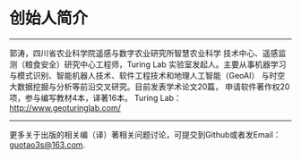 # 创始人简介
---------------------------------------------
郭涛，四川省农业科学院遥感与数字农业研究所智慧农业科学
技术中心、遥感监测（粮食安全）研究中心工程师，Turing Lab
实验室发起人。主要从事机器学习
与模式识别、智能机器人技术、软件工程技术和地理人工智能（GeoAI）
与时空大数据挖掘与分析等前沿交叉研究。目前发表学术论文20篇，
申请软件著作权20项，参与编写教材4本，译著16本。 
Turing Lab：http://www.geoturinglab.com/

-----------------------------------------------
更多关于出版的相关编（译）著相关问题讨论，可提交到Github或者发Email：guotao3s@163.com.
